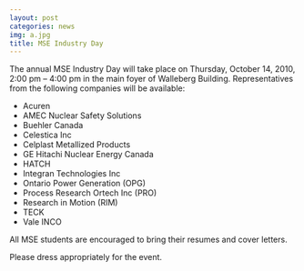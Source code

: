 ```yaml
---
layout: post
categories: news
img: a.jpg
title: MSE Industry Day
---
```


The annual MSE Industry Day will take place on Thursday, October 14, 2010,  2:00 pm – 4:00 pm in the main foyer of Walleberg Building. Representatives from the following companies will be available:  
  
<!-- more -->
  
- Acuren  
- AMEC Nuclear Safety Solutions  
- Buehler Canada  
- Celestica Inc  
- Celplast Metallized Products  
- GE Hitachi Nuclear Energy Canada  
- HATCH  
- Integran Technologies Inc  
- Ontario Power Generation (OPG)  
- Process Research Ortech Inc (PRO)  
- Research in Motion (RIM)  
- TECK  
- Vale INCO  
  
All MSE students are encouraged to bring their resumes and cover letters.  
  
Please dress appropriately for the event.